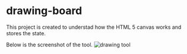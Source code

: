 # drawing-board
This project is created to understad how the HTML 5 canvas works and stores the state. 

Below is the screenshot of the tool. 
![drawing tool](https://user-images.githubusercontent.com/29759906/146952990-4e25abfc-a360-42d9-a2a7-bf0d5490c689.JPG)
